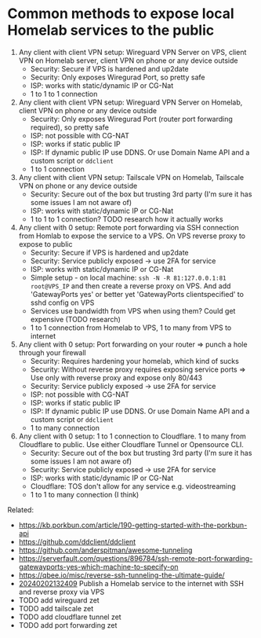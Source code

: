 # Common methods to expose local Homelab services to the public

1. Any client with client VPN setup: Wireguard VPN Server on VPS, client VPN on
   Homelab server, client VPN on phone or any device outside
    * Security: Secure if VPS is hardened and up2date
    * Security: Only exposes Wiregurad Port, so pretty safe
    * ISP: works with static/dynamic IP or CG-Nat
    * 1 to 1 to 1 connection
1. Any client with client VPN setup: Wireguard VPN Server on Homelab,  client
   VPN on phone or any device outside
    * Security: Only exposes Wiregurad Port (router port forwarding required),
      so pretty safe
    * ISP: not possible with CG-NAT
    * ISP: works if static public IP
    * ISP: If dynamic public IP use DDNS. Or use Domain Name API and a custom
      script or `ddclient`
    * 1 to 1 connection
1. Any client with client VPN setup: Tailscale VPN on Homelab, Tailscale VPN on
   phone or any device outside
    * Security: Secure out of the box but trusting 3rd party (I'm sure it has
      some issues I am not aware of)
    * ISP: works with static/dynamic IP or CG-Nat
    * 1 to 1 to 1 connection? TODO research how it actually works
1. Any client with 0 setup: Remote port forwarding via SSH connection from
   Homlab to expose the service to a VPS. On VPS reverse proxy to expose to
   public
    * Security: Secure if VPS is hardened and up2date
    * Security: Service publicly exposed -> use 2FA for service
    * ISP: works with static/dynamic IP or CG-Nat
    * Simple setup - on local machine: `ssh -N -R 81:127.0.0.1:81 root@VPS_IP`
      and then create a reverse proxy on VPS. And add 'GatewayPorts yes' or
      better yet 'GatewayPorts clientspecified' to sshd config on VPS
    * Services use bandwidth from VPS when using them? Could get expensive (TODO research)
    * 1 to 1 connection from Homelab to VPS, 1 to many from VPS to internet
1. Any client with 0 setup: Port forwarding on your router => punch a hole
   through your firewall
    * Security: Requires hardening your homelab, which kind of sucks
    * Security: Without reverse proxy requires exposing service ports => Use
      only with reverse proxy and expose only 80/443
    * Security: Service publicly exposed -> use 2FA for service
    * ISP: not possible with CG-NAT
    * ISP: works if static public IP
    * ISP: If dynamic public IP use DDNS. Or use Domain Name API and a custom
      script or `ddclient`
    * 1 to many connection
1. Any client with 0 setup: 1 to 1 connection to Cloudflare. 1 to many from
   Cloudflare to public. Use either Cloudflare Tunnel or Opensource CLI.
    * Security: Secure out of the box but trusting 3rd party (I'm sure it has
      some issues I am not aware of)
    * Security: Service publicly exposed -> use 2FA for service
    * ISP: works with static/dynamic IP or CG-Nat
    * Cloudflare: TOS don't allow for any service e.g. videostreaming
    * 1 to 1 to many connection (I think)

Related:

* <https://kb.porkbun.com/article/190-getting-started-with-the-porkbun-api>
* <https://github.com/ddclient/ddclient>
* <https://github.com/anderspitman/awesome-tunneling>
* <https://serverfault.com/questions/896784/ssh-remote-port-forwarding-gatewayports-yes-which-machine-to-specify-on>
* <https://qbee.io/misc/reverse-ssh-tunneling-the-ultimate-guide/>
* [20240202132409](/20240202132409/) Publish a Homelab service to the internet with SSH and reverse proxy via VPS
* TODO add wireguard zet
* TODO add tailscale zet
* TODO add cloudflare tunnel zet
* TODO add port forwarding zet
